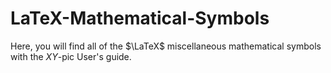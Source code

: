 # LaTeX-Mathematical-Symbols
Here, you will find all of the $\LaTeX$ miscellaneous mathematical symbols with the $XY$-pic User's guide. 
